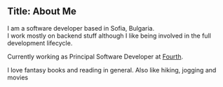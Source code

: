 Title: About Me
---

I am a software developer based in Sofia, Bulgaria.  
I work mostly on backend stuff although I like being involved in the full development lifecycle.  

Currently working as Principal Software Developer at [Fourth](https://www.fourth.com).

I love fantasy books and reading in general. Also like hiking, jogging and movies
